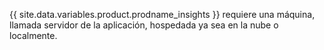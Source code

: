 {{ site.data.variables.product.prodname_insights }} requiere una máquina, llamada servidor de la aplicación, hospedada ya sea en la nube o localmente.
